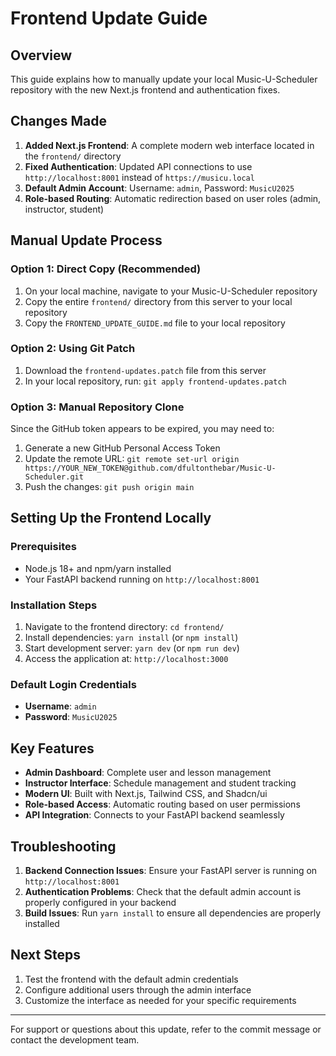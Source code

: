 
# Frontend Update Guide

## Overview
This guide explains how to manually update your local Music-U-Scheduler repository with the new Next.js frontend and authentication fixes.

## Changes Made
1. **Added Next.js Frontend**: A complete modern web interface located in the `frontend/` directory
2. **Fixed Authentication**: Updated API connections to use `http://localhost:8001` instead of `https://musicu.local`
3. **Default Admin Account**: Username: `admin`, Password: `MusicU2025`
4. **Role-based Routing**: Automatic redirection based on user roles (admin, instructor, student)

## Manual Update Process

### Option 1: Direct Copy (Recommended)
1. On your local machine, navigate to your Music-U-Scheduler repository
2. Copy the entire `frontend/` directory from this server to your local repository
3. Copy the `FRONTEND_UPDATE_GUIDE.md` file to your local repository

### Option 2: Using Git Patch
1. Download the `frontend-updates.patch` file from this server
2. In your local repository, run: `git apply frontend-updates.patch`

### Option 3: Manual Repository Clone
Since the GitHub token appears to be expired, you may need to:
1. Generate a new GitHub Personal Access Token
2. Update the remote URL: `git remote set-url origin https://YOUR_NEW_TOKEN@github.com/dfultonthebar/Music-U-Scheduler.git`
3. Push the changes: `git push origin main`

## Setting Up the Frontend Locally

### Prerequisites
- Node.js 18+ and npm/yarn installed
- Your FastAPI backend running on `http://localhost:8001`

### Installation Steps
1. Navigate to the frontend directory: `cd frontend/`
2. Install dependencies: `yarn install` (or `npm install`)
3. Start development server: `yarn dev` (or `npm run dev`)
4. Access the application at: `http://localhost:3000`

### Default Login Credentials
- **Username**: `admin`
- **Password**: `MusicU2025`

## Key Features
- **Admin Dashboard**: Complete user and lesson management
- **Instructor Interface**: Schedule management and student tracking  
- **Modern UI**: Built with Next.js, Tailwind CSS, and Shadcn/ui
- **Role-based Access**: Automatic routing based on user permissions
- **API Integration**: Connects to your FastAPI backend seamlessly

## Troubleshooting
1. **Backend Connection Issues**: Ensure your FastAPI server is running on `http://localhost:8001`
2. **Authentication Problems**: Check that the default admin account is properly configured in your backend
3. **Build Issues**: Run `yarn install` to ensure all dependencies are properly installed

## Next Steps
1. Test the frontend with the default admin credentials
2. Configure additional users through the admin interface
3. Customize the interface as needed for your specific requirements

---
For support or questions about this update, refer to the commit message or contact the development team.
